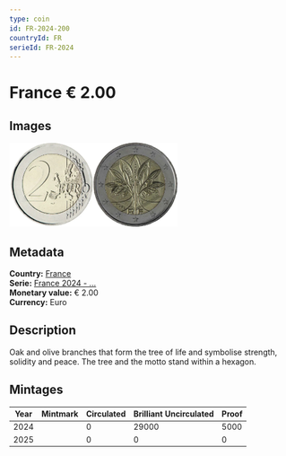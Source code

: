 ```yaml
---
type: coin
id: FR-2024-200
countryId: FR
serieId: FR-2024
---
```


# France € 2.00

## Images

<img src="../../../Images/common-2007-200.webp" height="150" alt="Front image"><img src="Images/france-2024-200.webp" height="150" alt="Back image">

## Metadata

**Country:** [France](../index.md)\
**Serie:** [France 2024 - ...](index.md)\
**Monetary value:** € 2.00\
**Currency:** Euro

## Description

Oak and olive branches that form the tree of life and symbolise strength, solidity and peace. The tree and the motto stand within a hexagon.

## Mintages

| Year | Mintmark | Circulated | Brilliant Uncirculated | Proof |
| ---- | -------- | ---------- | ---------------------- | ----- |
| 2024 |          | 0          | 29000                  | 5000  |
| 2025 |          | 0          | 0                      | 0     |
